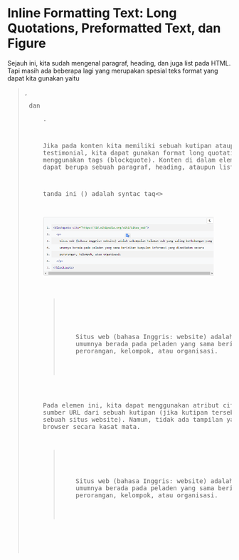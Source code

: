 # Inline Formatting Text: Long Quotations, Preformatted Text, dan Figure
Sejauh ini, kita sudah mengenal paragraf, heading, dan juga list pada HTML. Tapi masih ada beberapa lagi yang merupakan spesial teks format yang dapat kita gunakan yaitu <blockquote>, <pre> dan <figure>.

Jika pada konten kita memiliki sebuah kutipan ataupun sebuah testimonial, kita dapat gunakan format long quotations dengan menggunakan tags (blockquote). Konten di dalam elemen (blockquote) ini dapat berupa sebuah paragraf, heading, ataupun list.

tanda ini () adalah syntac taq<>

![image-1.png](image-1.png)

<blockquote>

  <p>
    Situs web (bahasa Inggris: website) adalah sekumpulan halaman web yang saling berhubungan yang
    umumnya berada pada peladen yang sama berisikan kumpulan informasi yang disediakan secara
    perorangan, kelompok, atau organisasi.
  </p>
</blockquote>

Pada elemen ini, kita dapat menggunakan atribut cite untuk menentukan sumber URL dari sebuah kutipan (jika kutipan tersebut bersumber dari sebuah situs website). Namun, tidak ada tampilan yang berbeda pada browser secara kasat mata.

<blockquote cite="https://id.wikipedia.org/wiki/Situs_web">
  <p>
    Situs web (bahasa Inggris: website) adalah sekumpulan halaman web yang saling berhubungan yang
    umumnya berada pada peladen yang sama berisikan kumpulan informasi yang disediakan secara
    perorangan, kelompok, atau organisasi.
  </p>
</blockquote>



